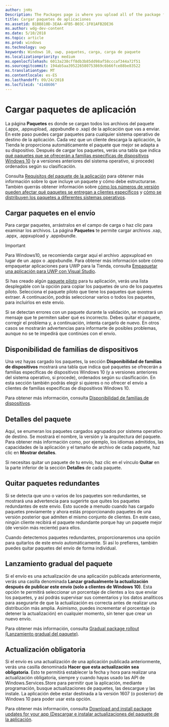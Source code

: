 ```yaml
---
author: jnHs
Description: The Packages page is where you upload all of the package files (.appxupload, .appx, .appxbundle, and/or .xap) for the app that you're submitting.
title: Cargar paquetes de aplicaciones
ms.assetid: B1BB810D-3EAA-4FB5-B03C-1F01AFB2DE36
ms.author: wdg-dev-content
ms.date: 5/10/2018
ms.topic: article
ms.prod: windows
ms.technology: uwp
keywords: Windows 10, uwp, paquetes, carga, carga de paquete
ms.localizationpriority: medium
ms.openlocfilehash: 6013a238cff8db3b85dd98af58cccaf344a72f51
ms.sourcegitcommit: 194ab5aa395226580753869c6b66fce88be83522
ms.translationtype: MT
ms.contentlocale: es-ES
ms.lasthandoff: 09/24/2018
ms.locfileid: "4148606"
---
```

# <a name="upload-app-packages"></a>Cargar paquetes de aplicación

La página **Paquetes** es donde se cargan todos los archivos del paquete (.appx, .appxupload, .appxbundle o .xap) de la aplicación que vas a enviar. En este paso puedes cargar paquetes para cualquier sistema operativo de destino de la aplicación. Cada vez que un cliente descarga la aplicación, la Tienda le proporciona automáticamente el paquete que mejor se adapta a su dispositivo. Después de cargar los paquetes, verás una tabla que indica [qué paquetes que se ofrecerán a familias específicas de dispositivos Windows 10](#device-family-availability) (y a versiones anteriores del sistema operativo, si procede) ordenados según su clasificación.

Consulta [Requisitos del paquete de la aplicación](app-package-requirements.md) para obtener más información sobre lo que incluye un paquete y cómo debe estructurarse. También querrás obtener información sobre [cómo los números de versión pueden afectar qué paquetes se entregan a clientes específicos](package-version-numbering.md) y [cómo se distribuyen los paquetes a diferentes sistemas operativos](guidance-for-app-package-management.md).

## <a name="uploading-packages-to-your-submission"></a>Cargar paquetes en el envío

Para cargar paquetes, arrástralos en el campo de carga o haz clic para examinar los archivos. La página **Paquetes** te permite cargar archivos .xap, .appx, .appxupload y .appxbundle.

> [!IMPORTANT]
> Para Windows10, se recomienda cargar aquí el archivo .appxupload en lugar de un .appx o .appxbundle.  Para obtener más información sobre cómo empaquetar aplicaciones para UWP para la Tienda, consulta [Empaquetar una aplicación para UWP con Visual Studio](../packaging/packaging-uwp-apps.md).

Si has creado algún [paquete piloto](package-flights.md) para tu aplicación, verás una lista desplegable con la opción para copiar los paquetes de uno de los paquetes piloto. Selecciona el paquete piloto que tiene los paquetes que quieres extraer. A continuación, podrás seleccionar varios o todos los paquetes, para incluirlos en este envío.

Si se detectan errores con un paquete durante la validación, se mostrará un mensaje que te permiten saber qué es incorrecto. Debes quitar el paquete, corregir el problema y, a continuación, intenta cargarlo de nuevo. En otros casos se mostrarán advertencias para informarte de posibles problemas, aunque no se te impedirá que continúes con el envío.


## <a name="device-family-availability"></a>Disponibilidad de familias de dispositivos

Una vez hayas cargado los paquetes, la sección **Disponibilidad de familias de dispositivos** mostrará una tabla que indica qué paquetes se ofrecerán a familias específicas de dispositivos Windows 10 (y a versiones anteriores del sistema operativo, si procede), ordenados según su clasificación. En esta sección también podrás elegir si quieres o no ofrecer el envío a clientes de familias específicas de dispositivos Windows 10.

Para obtener más información, consulta [Disponibilidad de familias de dispositivos](device-family-availability.md).


## <a name="package-details"></a>Detalles del paquete

Aquí, se enumeran los paquetes cargados agrupados por sistema operativo de destino. Se mostrará el nombre, la versión y la arquitectura del paquete. Para obtener más información como, por ejemplo, los idiomas admitidos, las capacidades de la aplicación y el tamaño de archivo de cada paquete, haz clic en **Mostrar detalles**.

Si necesitas quitar un paquete de tu envío, haz clic en el vínculo **Quitar** en la parte inferior de la sección **Detalles** de cada paquete.


## <a name="removing-redundant-packages"></a>Quitar paquetes redundantes

Si se detecta que uno o varios de los paquetes son redundantes, se mostrará una advertencia para sugerirte que quites los paquetes redundantes de este envío. Esto sucede a menudo cuando has cargado paquetes previamente y ahora estás proporcionando paquetes de una versión posterior que admiten el mismo conjunto de clientes. En este caso, ningún cliente recibirá el paquete redundante porque hay un paquete mejor (de versión más reciente) para ellos.

Cuando detectemos paquetes redundantes, proporcionaremos una opción para quitarlos de este envío automáticamente. Si así lo prefieres, también puedes quitar paquetes del envío de forma individual.


## <a name="gradual-package-rollout"></a>Lanzamiento gradual del paquete

Si el envío es una actualización de una aplicación publicada anteriormente, verás una casilla denominada **Lanzar gradualmente la actualización después de publicar este envío (solo a clientes de Windows 10)**. Esta opción te permitirá seleccionar un porcentaje de clientes a los que enviar los paquetes, y así podrás supervisar sus comentarios y los datos analíticos para asegurarte de que la actualización es correcta antes de realizar una distribución más amplia. Asimismo, puedes incrementar el porcentaje (o detener la actualización) en cualquier momento, sin tener que crear un nuevo envío. 

Para obtener más información, consulta [Gradual package rollout (Lanzamiento gradual del paquete)](gradual-package-rollout.md).


## <a name="mandatory-update"></a>Actualización obligatoria

Si el envío es una actualización de una aplicación publicada anteriormente, verás una casilla denominada **Hacer que esta actualización sea obligatoria**. Esto te permitirá establecer la fecha y hora para realizar una actualización obligatoria, siempre y cuando hayas usado las API de Windows.Services.Store para permitir que la aplicación, mediante programación, busque actualizaciones de paquetes, las descargue y las instale. La aplicación debe estar destinada a la versión 1607 (o posterior) de Windows 10 para poder usar esta opción.

Para obtener más información, consulta [Download and install package updates for your app (Descargar e instalar actualizaciones del paquete de la aplicación](../packaging/self-install-package-updates.md).

 




